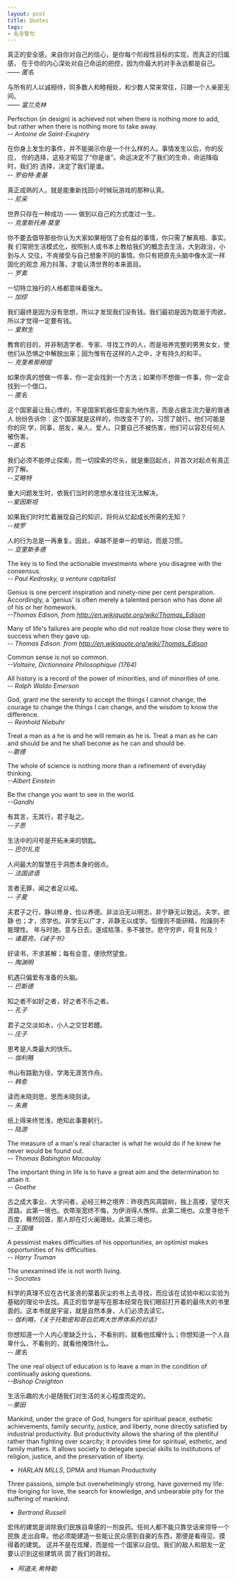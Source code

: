 ```yaml
---
layout: post
title: Quotes
tags:
- 名言警句
---
```


真正的安全感，来自你对自己的信心，是你每个阶段性目标的实现，而真正的归属感，
在于你的内心深处对自己命运的把控，因为你最大的对手永远都是自己。  
—— _匿名_

与所有的人以诚相待，同多数人和睦相处，和少数人常来常往，只跟一个人亲密无间。  
—— <em>富兰克林</em>

Perfection (in design) is achieved not when there is nothing more to add, but rather when there is nothing more to take away.<br />
-- <em>Antoine de Saint-Exupéry</em>

在你身上发生的事件，并不能揭示你是一个什么样的人。事情发生以后，你的反应，
你的选择，这些才昭显了“你是谁”。命运决定不了我们的生命，命运降临时，我们的
选择，决定了我们是谁。  
-- <em>罗伯特·麦基</em>

真正成熟的人，就是能重新找回小时候玩游戏的那种认真。<br />
-- <em>尼采</em>

世界只存在一种成功 —— 做到以自己的方式度过一生。<br />
-- <em>克里斯托弗·莫里</em>

你不要去倡导那些你认为大家如果相信了会有益的事情，你只需了解真相、事实。我
们常把生活模式化，按照别人或书本上教给我们的概念去生活，大到政治，小到与人
交往，不肯接受与自己想象不同的事情。你只有把原先头脑中像水泥一样固化的观念
用力抖落，才能认清世界的本来面目。<br />
-- <em>罗素</em>

一切特立独行的人格都意味着强大。<br />
<em>-- 加缪</em>

我们最终是因为没有思想，所以才发现我们没有钱。我们最初是因为耽溺于肉欲，所以才觉得一定要有钱。<br />
-- <em>爱默生</em>

教育的目的，并非制造学者、专家、寻找工作的人，而是培养完整的男男女女，使他们从恐惧之中解脱出来；因为惟有在这样的人之中，才有持久的和平。<br />
-- <em>克里希那穆提</em>

如果你真的想做一件事，你一定会找到一个方法；如果你不想做一件事，你一定会找到一个借口。<br />
-- <em>匿名</em>

这个国家最让我心悸的，不是国家机器任意妄为地作恶，而是占据主流力量的普通人
纷纷告诉你：这个国家就是这样的，你改变不了的，习惯了就行。他们可能是你的同
学，同事，朋友，亲人，爱人。只要自己不被伤害，他们可以容忍任何人被伤害。<br
/>
<em>--匿名</em>

我们必须不能停止探索，而一切探索的尽头，就是重回起点，并首次对起点有真正的了解。<br />
<em>--艾略特</em>

重大问题发生时，依我们当时的思想水准往往无法解决。<br />
<em>--爱因斯坦</em>

如果我们时时忙着展现自己的知识，将何从忆起成长所需的无知？<br />
<em>--梭罗</em>

人的行为总是一再重复。因此，卓越不是单一的举动，而是习惯。<br />
-- <em>亚里斯多德</em>

The key is to find the actionable investments where you disagree with the consensus.<br /> 
-- <em>Paul Kedrosky, a venture capitalist</em>

Genius is one percent inspiration and ninety-nine per cent
perspiration. Accordingly, a 'genius' is often merely a talented person who
has done all of his or her homework.<br />
<em>--Thomas Edison, from <a href="http://en.wikiquote.org/wiki/Thomas_Edison">http://en.wikiquote.org/wiki/Thomas_Edison</a></em>

Many of life's failures are people who did not realize how close they were to success when they gave up.<br />
-- <em>Thomas Edison. from&nbsp;<a href="http://en.wikiquote.org/wiki/Thomas_Edison">http://en.wikiquote.org/wiki/Thomas_Edison</a></em>

Common sense is not so common.<br />
<em>--Voltaire, Dictionnaire Philosophique (1764)</em>

All history is a record of the power of minorities, and of minorities of one.<br /> 
-- <em>Ralph Waldo Emerson</em>

God, grant me the serenity to accept the things I cannot change, the
courage to change the things I can change, and the wisdom to know the
difference.<br />
-- <em>Reinhold Niebuhr</em>

Treat a man as a he is and he will remain as he is.  Treat a man as he can and should be and he shall become as he can and should be. <br />
<em>--歌德</em>

The whole of science is nothing more than a refinement of everyday thinking.<br />
<em>--Albert Einstein</em>

Be the change you want to see in the world.<br />
<em>--Gandhi</em>

有其言，无其行，君子耻之。<br />
<em>--子思</em>

生活中的问号是开拓未来的钥匙。<br />
<em>-- 巴尔扎克</em>

人间最大的智慧在于洞悉本身的弱点。<br />
<em>-- 法国谚语</em>

言者无罪，闻之者足以戒。<br />
<em>-- 子夏</em>

夫君子之行，静以修身，俭以养德。非淡泊无以明志，非宁静无以致远。夫学，欲静
也；才，须学也。非学无以广才，非静无以成学。慆慢则不能研精，险躁则不能理性。
年与时驰，意与日去，遂成枯落，多不接世。悲守穷庐，将复何及！<br />
 <em>-- 诸葛亮，《诫子书》</em>

好读书，不求甚解；每有会意，便欣然望食。<br />
<em>-- 陶渊明</em>

机遇只偏爱有准备的头脑。<br />
<em>-- 巴斯德</em>

知之者不如好之者，好之者不乐之者。 <br />
<em>-- 孔子</em>

君子之交淡如水，小人之交甘若醴。<br />
<em>-- 庄子</em>

思考是人类最大的快乐。<br />
<em>-- 伽利略</em>

书山有路勤为径，学海无涯苦作舟。<br />
<em>-- 韩愈</em>

读而未晓则思，思而未晓则读。<br />
<em>-- 朱熹</em>

纸上得来终觉浅，绝知此事要躬行。<br />
<em>-- 陆游</em>

The measure of a man's real character is what he would do if he knew he never would be found out.<br />
<em>-- Thomas Babington Macaulay</em>

The important thing in life is to have a great aim and the determination to attain it.<br />
<em>-- Goethe</em>

古之成大事业、大学问者，必经三种之境界：昨夜西风凋碧树，独上高楼，望尽天涯路。此第一境也。衣带渐宽终不悔，为伊消得人憔悴。此第二境也。众里寻他千百度，蓦然回首，那人却在灯火阑珊处。此第三境也。<br />
<em>-- 王国维</em>

A pessimist makes difficulties of his opportunities, an optimist makes opportunities of his difficulties.<br />
<em>-- Harry Truman</em>

The unexamined life is not worth living.<br />
<em>-- Socrates</em>

科学的真理不应在古代圣贤的蒙着灰尘的书上去寻找，而应该在试验中和以实验为基础的理论中去找。真正的哲学是写在那本经常在我们眼前打开着的最伟大的书里面的。这本书就是宇宙，就是自然本身，人们必须去读它。 <br />
<em>-- 伽利略，《关于托勒密和哥白尼两大世界体系的对话》</em>

你想知道一个人内心里缺乏什么，不看别的，就看他炫耀什么；你想知道一个人自卑什么，不看别的，就看他掩饰什么。<br />
<em>-- 匿名</em>

The one real object of education is to leave a man in the condition of continually asking questions.<br />
<em>--Bishop Creighton</em>

生活乐趣的大小是随我们对生活的关心程度而定的。<br />
<em>--蒙田</em>

Mankind, under the grace of God, hungers for spiritual peace, esthetic
achievements, family security, justice, and liberty, none directly satisfied by
industrial productivity. But productivity allows the sharing of the plentiful rather
than fighting over scarcity; it provides time for spiritual, esthetic, and family
matters. It allows society to delegate special skills to institutions of religion,
justice, and the preservation of liberty.  
- _HARLAN MILLS_, DPMA and Human Productivity

Three passions, simple but overwhelmingly strong, have governed my life:
the longing for love, the search for knowledge, and unbearable pity for the
suffering of mankind.  
- *Bertrand Russell*

宏伟的建筑是消除我们民族自卑感的一剂良药。任何人都不能只靠空话来领导一个民族
走出自卑。他必须能建造一些能让民众感到自豪的东西，那便是看得见、摸得着的建筑。
这并不是在炫耀，而是给一个国家以自信。我们的敌人和朋友一定要认识到这些建筑巩
固了我们的政权。  
- *阿道夫.希特勒*
